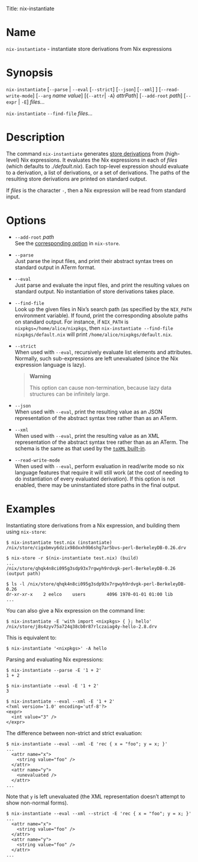 Title: nix-instantiate

# Name

`nix-instantiate` - instantiate store derivations from Nix expressions

# Synopsis

`nix-instantiate`
  [`--parse` | `--eval` [`--strict`] [`--json`] [`--xml`] ]
  [`--read-write-mode`]
  [`--arg` *name* *value*]
  [{`--attr`| `-A`} *attrPath*]
  [`--add-root` *path*]
  [`--expr` | `-E`]
  *files…*

`nix-instantiate` `--find-file` *files…*

# Description

The command `nix-instantiate` generates [store
derivations](../glossary.md) from (high-level) Nix expressions. It
evaluates the Nix expressions in each of *files* (which defaults to
*./default.nix*). Each top-level expression should evaluate to a
derivation, a list of derivations, or a set of derivations. The paths
of the resulting store derivations are printed on standard output.

If *files* is the character `-`, then a Nix expression will be read from
standard input.

# Options

  - `--add-root` *path*  
    See the [corresponding option](nix-store.md) in `nix-store`.

  - `--parse`  
    Just parse the input files, and print their abstract syntax trees on
    standard output in ATerm format.

  - `--eval`  
    Just parse and evaluate the input files, and print the resulting
    values on standard output. No instantiation of store derivations
    takes place.

  - `--find-file`  
    Look up the given files in Nix’s search path (as specified by the
    `NIX_PATH` environment variable). If found, print the corresponding
    absolute paths on standard output. For instance, if `NIX_PATH` is
    `nixpkgs=/home/alice/nixpkgs`, then `nix-instantiate --find-file
    nixpkgs/default.nix` will print `/home/alice/nixpkgs/default.nix`.

  - `--strict`  
    When used with `--eval`, recursively evaluate list elements and
    attributes. Normally, such sub-expressions are left unevaluated
    (since the Nix expression language is lazy).

    > **Warning**
    >
    > This option can cause non-termination, because lazy data
    > structures can be infinitely large.

  - `--json`  
    When used with `--eval`, print the resulting value as an JSON
    representation of the abstract syntax tree rather than as an ATerm.

  - `--xml`  
    When used with `--eval`, print the resulting value as an XML
    representation of the abstract syntax tree rather than as an ATerm.
    The schema is the same as that used by the [`toXML`
    built-in](../expressions/builtins.md).

  - `--read-write-mode`  
    When used with `--eval`, perform evaluation in read/write mode so
    nix language features that require it will still work (at the cost
    of needing to do instantiation of every evaluated derivation). If
    this option is not enabled, there may be uninstantiated store paths
    in the final output.

<!-- end list -->

# Examples

Instantiating store derivations from a Nix expression, and building them
using `nix-store`:

```console
$ nix-instantiate test.nix (instantiate)
/nix/store/cigxbmvy6dzix98dxxh9b6shg7ar5bvs-perl-BerkeleyDB-0.26.drv

$ nix-store -r $(nix-instantiate test.nix) (build)
...
/nix/store/qhqk4n8ci095g3sdp93x7rgwyh9rdvgk-perl-BerkeleyDB-0.26 (output path)

$ ls -l /nix/store/qhqk4n8ci095g3sdp93x7rgwyh9rdvgk-perl-BerkeleyDB-0.26
dr-xr-xr-x    2 eelco    users        4096 1970-01-01 01:00 lib
...
```

You can also give a Nix expression on the command line:

```console
$ nix-instantiate -E 'with import <nixpkgs> { }; hello'
/nix/store/j8s4zyv75a724q38cb0r87rlczaiag4y-hello-2.8.drv
```

This is equivalent to:

```console
$ nix-instantiate '<nixpkgs>' -A hello
```

Parsing and evaluating Nix expressions:

```console
$ nix-instantiate --parse -E '1 + 2'
1 + 2
```

```console
$ nix-instantiate --eval -E '1 + 2'
3
```

```console
$ nix-instantiate --eval --xml -E '1 + 2'
<?xml version='1.0' encoding='utf-8'?>
<expr>
  <int value="3" />
</expr>
```

The difference between non-strict and strict evaluation:

```console
$ nix-instantiate --eval --xml -E 'rec { x = "foo"; y = x; }'
...
  <attr name="x">
    <string value="foo" />
  </attr>
  <attr name="y">
    <unevaluated />
  </attr>
...
```

Note that `y` is left unevaluated (the XML representation doesn’t
attempt to show non-normal forms).

```console
$ nix-instantiate --eval --xml --strict -E 'rec { x = "foo"; y = x; }'
...
  <attr name="x">
    <string value="foo" />
  </attr>
  <attr name="y">
    <string value="foo" />
  </attr>
...
```
